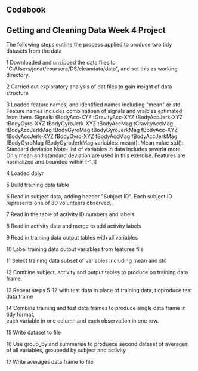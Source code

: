 

Codebook
--------
Getting and Cleaning Data Week 4 Project 
----------------------------------------
The following steps outline the process applied to produce two tidy datasets from the data 

1 Downloaded and unzipped the data files to "C:/Users/jonat/coursera/DS/cleandata/data", and set this as working directory.

2 Carried out exploratory analysis of dat files to gain insight of data structure

3 Loaded feature names, and identified names including "mean" or std.
  Feature names includes combinatioan of signals and vraibles estimated from them.
  Signals: 
	tBodyAcc-XYZ
	tGravityAcc-XYZ
	tBodyAccJerk-XYZ
	tBodyGyro-XYZ
	tBodyGyroJerk-XYZ
	tBodyAccMag
	tGravityAccMag
	tBodyAccJerkMag
	tBodyGyroMag
	tBodyGyroJerkMag
	fBodyAcc-XYZ
	fBodyAccJerk-XYZ
	fBodyGyro-XYZ
	fBodyAccMag
	fBodyAccJerkMag
	fBodyGyroMag
	fBodyGyroJerkMag
    variables:
	mean(): Mean value
	std(): Standard deviation
	Note- list of variables in data includes severla more.  Only mean and standard deviation are used in this exercise.	
	Features are normalized and bounded within [-1,1]  	

4 Loaded dplyr  

5 Build training data table 
 
6 Read in subject data, adding header "Subject ID".  Each subject ID represents one of 30 volunteers observed.

7 Read in the table of activity ID numbers and labels

8 Read in activity data and merge to add activity labels

9 Read in training data output tables with all variables

10 Label training data output variables from features file

11 Select training data subset of variables including mean and std

12 Combine subject, activity and output tables to produce on training data frame.

13 Repeat steps 5-12 with test data in place of training data, t oproduce test data frame

14 Combine training and test data frames to produce single data frame in tidy format,	
	each variable in one column and each observation in one row. 

15 Write dataset to file

16 Use group_by and summarise to produece second dataset of averages of all variables, groupedd by subject and activity

17 Write averages data frame to file
